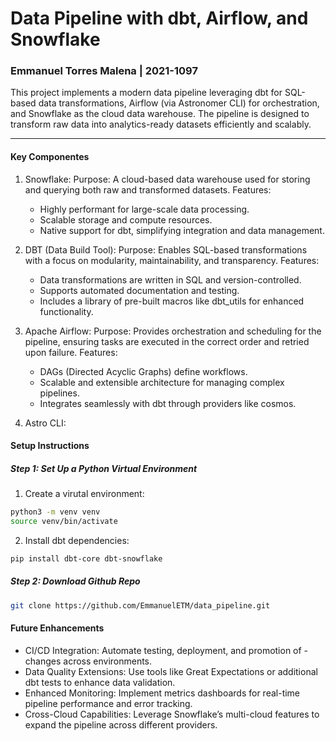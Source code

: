 #  Data Pipeline with dbt, Airflow, and Snowflake
### Emmanuel Torres Malena | 2021-1097

This project implements a modern data pipeline leveraging dbt for SQL-based data transformations, Airflow (via Astronomer CLI) for orchestration, and Snowflake as the cloud data warehouse. The pipeline is designed to transform raw data into analytics-ready datasets efficiently and scalably.

---

#### Key Componentes

1. Snowflake: Purpose: A cloud-based data warehouse used for storing and querying both raw and transformed datasets.
Features:

    - Highly performant for large-scale data processing.
    - Scalable storage and compute resources.
    - Native support for dbt, simplifying integration and data management.
   
3. DBT (Data Build Tool): Purpose: Enables SQL-based transformations with a focus on modularity, maintainability, and transparency.
Features:

    - Data transformations are written in SQL and version-controlled.
    - Supports automated documentation and testing.
    - Includes a library of pre-built macros like dbt_utils for enhanced functionality.
      
4. Apache Airflow: Purpose: Provides orchestration and scheduling for the pipeline, ensuring tasks are executed in the correct order and retried upon failure.
Features:

    - DAGs (Directed Acyclic Graphs) define workflows.
    - Scalable and extensible architecture for managing complex pipelines.
    - Integrates seamlessly with dbt through providers like cosmos.
      
5.  Astro CLI: 

#### Setup Instructions

##### Step 1: Set Up a Python Virtual Environment

1. Create a virutal environment:
   
```bash
python3 -m venv venv
source venv/bin/activate
```
2. Install dbt dependencies:
   
```bash
pip install dbt-core dbt-snowflake
```

##### Step 2: Download Github Repo

```bash
git clone https://github.com/EmmanuelETM/data_pipeline.git
```

#### Future Enhancements

- CI/CD Integration: Automate testing, deployment, and promotion of -changes across environments.
- Data Quality Extensions: Use tools like Great Expectations or additional dbt tests to enhance data validation.
- Enhanced Monitoring: Implement metrics dashboards for real-time pipeline performance and error tracking.
- Cross-Cloud Capabilities: Leverage Snowflake’s multi-cloud features to expand the pipeline across different providers.











